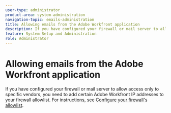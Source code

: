 ```yaml
---
user-type: administrator
product-area: system-administration
navigation-topic: emails-administration
title: Allowing emails from the Adobe Workfront application
description: If you have configured your firewall or mail server to allow access only to specific vendors, you need to add certain Adobe Workfront IP addresses to your firewall allowlist. For instructions, see Configure your firewall's allowlist.
feature: System Setup and Administration
role: Administrator
---
```


# Allowing emails from the Adobe Workfront application

If you have configured your firewall or mail server to allow access only to specific vendors, you need to add certain Adobe Workfront IP addresses to your firewall allowlist. For instructions, see [Configure your firewall's allowlist](../../../administration-and-setup/get-started-wf-administration/configure-your-firewall.md).
